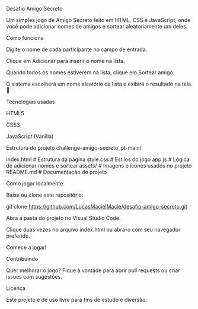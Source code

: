 Desafio  Amigo Secreto

Um simples jogo de Amigo Secreto feito em HTML, CSS e JavaScript, onde você pode adicionar nomes de amigos e sortear aleatoriamente um deles.

 Como funciona

Digite o nome de cada participante no campo de entrada.

Clique em Adicionar para inserir o nome na lista.

Quando todos os nomes estiverem na lista, clique em Sortear amigo.

O sistema escolherá um nome aleatório da lista e exibirá o resultado na tela. 🎉

Tecnologias usadas

HTML5

CSS3

JavaScript (Vanilla)

Estrutura do projeto
challenge-amigo-secreto_pt-main/

index.html      # Estrutura da página
style.css       # Estilos do jogo
app.js          # Lógica de adicionar nomes e sortear
assets/         # Imagens e ícones usados no projeto
README.md       # Documentação do projeto

Como jogar localmente

Baixe ou clone este repositório:

git clone https://github.com/LucasMacielMacie/desafio-amigo-secreto.git


Abra a pasta do projeto no Visual Studio Code.

Clique duas vezes no arquivo index.html ou abra-o com seu navegador preferido.

Comece a jogar! 

Contribuindo

Quer melhorar o jogo? Fique à vontade para abrir pull requests ou criar issues com sugestões.

Licença

Este projeto é de uso livre para fins de estudo e diversão.
